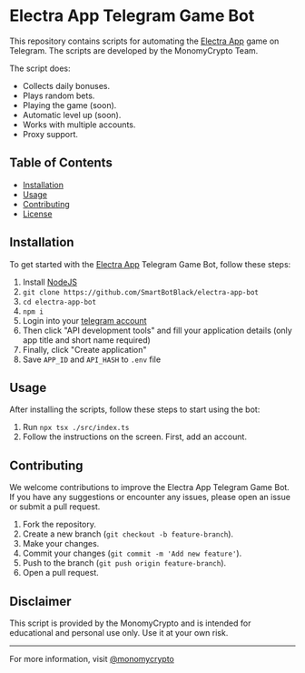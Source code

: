 # Electra App Telegram Game Bot

This repository contains scripts for automating the [Electra App](https://t.me/ElectraAppBot/dex?startapp=7Pv3dWpL) game on Telegram. The scripts are developed by the MonomyCrypto Team.

The script does:
- Collects daily bonuses.
- Plays random bets.
- Playing the game (soon).
- Automatic level up (soon).
- Works with multiple accounts.
- Proxy support.

## Table of Contents
- [Installation](#installation)
- [Usage](#usage)
- [Contributing](#contributing)
- [License](#license)

## Installation

To get started with the [Electra App](https://t.me/ElectraAppBot/dex?startapp=7Pv3dWpL) Telegram Game Bot, follow these steps:

1. Install [NodeJS](https://nodejs.org/en)
2. `git clone https://github.com/SmartBotBlack/electra-app-bot`
3. `cd electra-app-bot`
4. `npm i`
5. Login into your [telegram account](https://my.telegram.org/)
6. Then click "API development tools" and fill your application details (only app title and short name required)
7. Finally, click "Create application"
8. Save `APP_ID` and `API_HASH` to `.env` file

## Usage

After installing the scripts, follow these steps to start using the bot:

1. Run `npx tsx ./src/index.ts`
2. Follow the instructions on the screen. First, add an account.

## Contributing

We welcome contributions to improve the Electra App Telegram Game Bot. If you have any suggestions or encounter any issues, please open an issue or submit a pull request.

1. Fork the repository.
2. Create a new branch (`git checkout -b feature-branch`).
3. Make your changes.
4. Commit your changes (`git commit -m 'Add new feature'`).
5. Push to the branch (`git push origin feature-branch`).
6. Open a pull request.

## Disclaimer

This script is provided by the MonomyCrypto and is intended for educational and personal use only. Use it at your own risk.

---

For more information, visit [@monomycrypto](https://t.me/monomycrypto)
